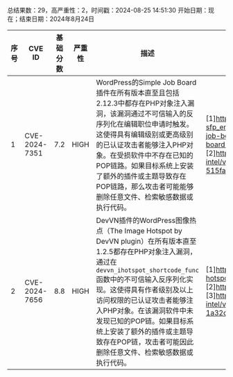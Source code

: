 总结果数：29，高严重性：2，时间戳：2024-08-25 14:51:30
开始日期：现在；结束日期：2024年8月24日

| 序号 | CVE ID | 基础分数 | 严重性 | 描述 | 参考资料 |
|-----|--------|------------|----------|-------------|------------|
| 1 | CVE-2024-7351 | 7.2  | HIGH | WordPress的Simple Job Board插件在所有版本直至且包括2.12.3中都存在PHP对象注入漏洞，该漏洞通过不可信输入的反序列化在编辑职位申请时触发。这使得具有编辑级别或更高级别的已认证攻击者能够注入PHP对象。在受损软件中不存在已知的POP链路。如果目标系统上安装了额外的插件或主题导致存在POP链路，那么攻击者可能能够删除任意文件、检索敏感数据或执行代码。 | [1]https://plugins.trac.wordpress.org/changeset?sfp_email=&sfph_mail=&reponame=&new=3138348%40simple-job-board%2Ftrunk&old=3113171%40simple-job-board%2Ftrunk&sfp_email=&sfph_mail=#file12<br>[2]https://www.wordfence.com/threat-intel/vulnerabilities/id/ba6312b9-1b66-4b4f-a78d-515fa4aab63b?source=cve |
| 2 | CVE-2024-7656 | 8.8  | HIGH | DevVN插件的WordPress图像热点（The Image Hotspot by DevVN plugin）在所有版本直至1.2.5都存在PHP对象注入漏洞，通过在`devvn_ihotspot_shortcode_func`函数中的不可信输入反序列化实现。这使得具有作者级别及以上访问权限的已认证攻击者能够注入PHP对象。在该漏洞软件中未发现已知的POP链。如果目标系统上安装了额外的插件或主题导致存在POP链，攻击者可能因此删除任意文件、检索敏感数据或执行代码。 | [1]https://plugins.trac.wordpress.org/browser/devvn-image-hotspot/trunk/admin/inc/add_shortcode_devvn_ihotspot.php#L16<br>[2]https://plugins.trac.wordpress.org/changeset/3139899/<br>[3]https://www.wordfence.com/threat-intel/vulnerabilities/id/624bdb9e-6c50-4a00-9a04-1a32c938d48b?source=cve |